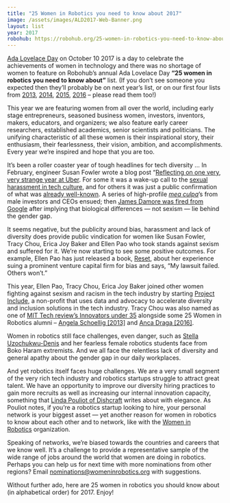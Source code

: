 ```yaml
---
title: "25 Women in Robotics you need to know about 2017"
image: /assets/images/ALD2017-Web-Banner.png
layout: list
year: 2017
robohub: https://robohub.org/25-women-in-robotics-you-need-to-know-about-2017/
---
```

[Ada Lovelace Day](https://findingada.com/) on October 10 2017 is a day to celebrate the achievements of women in technology and there was no shortage of women to feature on Robohub’s annual Ada Lovelace Day **“25 women in robotics you need to know about”** list. (If you don’t see someone you expected then they’ll probably be on next year’s list, or on our first four lists from [2013](http://robohub.org/25-women-in-robotics-you-need-to-know-about/), [2014](http://robohub.org/25-women-in-robotics-you-need-to-know-about-2014/), [2015](http://robohub.org/25-women-in-robotics-you-need-to-know-about-2015/), [2016](http://robohub.org/25-women-in-robotics-you-need-to-know-about-2016/) – please read them too!)

This year we are featuring women from all over the world, including early stage entrepreneurs, seasoned business women, investors, inventors, makers, educators, and organizers; we also feature early career researchers, established academics, senior scientists and politicians. The unifying characteristic of all these women is their inspirational story, their enthusiasm, their fearlessness, their vision, ambition, and accomplishments. Every year we’re inspired and hope that you are too.

It’s been a roller coaster year of tough headlines for tech diversity … In February, engineer Susan Fowler wrote a blog post “[Reflecting on one very, very strange year at Uber](https://www.susanjfowler.com/blog/2017/2/19/reflecting-on-one-very-strange-year-at-uber). For some it was a wake-up call to the [sexual harassment in tech culture](https://www.nytimes.com/2017/06/30/technology/women-entrepreneurs-speak-out-sexual-harassment.html), and for others it was just a public confirmation of what was [already well-known](https://www.nytimes.com/2017/09/16/opinion/sunday/ellen-pao-sexism-tech.html). A series of high-profile [_mea culpa_](https://www.nytimes.com/2017/07/03/technology/silicon-valley-sexual-harassment.html?_r=0)’s from male investors and CEOs ensued; then [James Damore was fired from Google](https://www.nytimes.com/2017/09/23/technology/silicon-valley-men-backlash-gender-scandals.html) after implying that biological differences — not sexism — lie behind the gender gap.

It seems negative, but the publicity around bias, harassment and lack of diversity does provide public vindication for women like Susan Fowler, Tracy Chou, Erica Joy Baker and Ellen Pao who took stands against sexism and suffered for it. We’re now starting to see some positive outcomes. For example, Ellen Pao has just released a book, [Reset](https://www.thecut.com/2017/08/ellen-pao-silicon-valley-sexism-reset-excerpt.html), about her experience suing a prominent venture capital firm for bias and says, “My lawsuit failed. Others won’t.”

This year, Ellen Pao, Tracy Chou, Erica Joy Baker joined other women fighting against sexism and racism in the tech industry by starting [Project Include](http://projectinclude.org/), a non-profit that uses data and advocacy to accelerate diversity and inclusion solutions in the tech industry. Tracy Chou was also named as one of [MIT Tech review’s Innovators under 35](https://www.technologyreview.com/lists/innovators-under-35/2017/) alongside some 25 Women in Robotics alumni – [Angela Schoellig [2013]](http://robohub.org/25-women-in-robotics-you-need-to-know-about/) and [Anca Draga [2016]](http://robohub.org/25-women-in-robotics-you-need-to-know-about-2016/).

Women in robotics still face challenges, even danger, such as [Stella Uzochukwu-Denis](http://robohub.org/a-vision-for-nigerias-youth-first-lego-league-competition-held-in-nigeria/) and her fearless female robotics students face from Boko Haram extremists. And we all face the relentless lack of diversity and general apathy about the gender gap in our daily workplaces.

And yet robotics itself faces huge challenges. We are a very small segment of the very rich tech industry and robotics startups struggle to attract great talent. We have an opportunity to improve our diversity hiring practices to gain more recruits as well as increasing our internal innovation capacity, something that [Linda Pouliot of Dishcraft](http://www.robolinda.com/blog/2016/4/2/hiring) writes about with elegance. As Pouliot notes, if you’re a robotics startup looking to hire, your personal network is your biggest asset — yet another reason for women in robotics to know about each other and to network, like with the [Women in Robotics](http://womeninrobotics.org/) organization.

Speaking of networks, we’re biased towards the countries and careers that we know well. It’s a challenge to provide a representative sample of the wide range of jobs around the world that women are doing in robotics. Perhaps you can help us for next time with more nominations from other regions? Email [nominations@womeninrobotics.org](mailto:nominations@womeninrobotics.org) with suggestions.

Without further ado, here are 25 women in robotics you should know about (in alphabetical order) for 2017. Enjoy!
